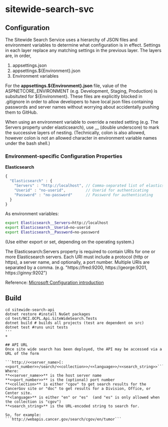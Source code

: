 # sitewide-search-svc

## Configuration

The Sitewide Search Service uses a hierarchy of JSON files and environment variables to determine what configuration is
in effect. Settings in each layer replace any matching settings in the previous layer.  The layers are, in order,

1. appsettings.json
1. appsettings.${Environment}.json
1. Environment variables

For the **appsettings.${Environment}.json** file, value of the ASPNETCORE_ENVIRONMENT (e.g. Development, Staging, Production) is subsituted
for ${Environment}. These files are explicitly blocked in .gitignore in order to allow developers to have local json files containing passwords
and server names without worrying about accidentally pushing them to GitHub.

When using an environment variable to override a nested setting (e.g. The Servers property under elasticsearch), use __ (double underscore) to
mark the successive layers of nesting. (Technically, colon is also allowed, however colon is not an allowed character in environment variable
names under the bash shell.)

### Environment-specific Configuration Properties

**Elasticsearch**
```javascript
{
  "Elasticsearch" : {
    "Servers" : "http://localhost", // Comma-separated list of elasticsearch servers
    "Userid" : "no-userid",         // Userid for authenticating 
    "Password" : "no-password"      // Password for authenticating      
  }
}
```
As environment variables:
```bash
export Elasticsearch__Servers=http://localhost
export Elasticsearch__Userid=no-userid
export Elasticsearch__Password=no-password
```
(Use either export or set, depending on the operating system.)

The Elasticsearch:Servers property is required to contain URIs for one or more Elasticsearch servers.
Each URI must include a protocol (http or https), a server name, and optionally, a port number.
Multiple URIs are separated by a comma.  (e.g. "https://fred:9200, https://george:9201, https://ginny:9202")



Reference: [Microsoft Configuration introduction](https://docs.microsoft.com/en-us/aspnet/core/fundamentals/configuration)

## Build
```
cd sitewide-search-api
dotnet restore #install NuGet packages
cd test/NCI.OCPL.Api.SiteWideSearch.Tests
dotnet build # builds all projects (test are dependent on src)
dotnet test #runs unit tests
'''
+

## API URL
Once site wide search has been deployed, the API may be accessed via a URL of the form

```http://<<server_name>[:<<port_number>>/search/<<collection>>/<<language>>/<<search_string>>```
Where:
**<<server_name>>** is the host server name
**<<port_number>>** is the (optional) port number
**<collection>** is either "cgov" to get search results for the CancerGov site or "doc" to get results for a Division, Office, or Center site.
**<language>** is either "en" or "es"  (and "es" is only allowed when the collection is "cgov")
**<search_string>** is the URL-encoded string to search for.

So, for example:
```http://webapis.cancer.gov/search/cgov/en/tumor```
